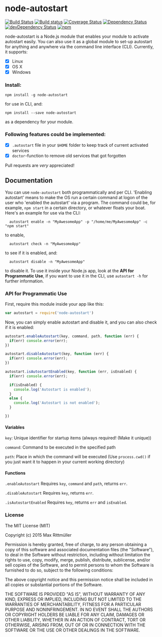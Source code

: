 # node-autostart   
[![Build Status](https://travis-ci.org/maxrimue/node-autostart.svg)](https://travis-ci.org/maxrimue/node-autostart)
[![Build status](https://ci.appveyor.com/api/projects/status/rm9qiglp1lafov9u?svg=true)](https://ci.appveyor.com/project/maxrimue/node-autostart)
[![Coverage Status](https://coveralls.io/repos/maxrimue/node-autostart/badge.svg?branch=master&service=github)](https://coveralls.io/github/maxrimue/node-autostart?branch=master)
[![Dependency Status](https://david-dm.org/maxrimue/node-autostart.svg)](https://david-dm.org/maxrimue/node-autostart) [![devDependency Status](https://david-dm.org/maxrimue/node-autostart/dev-status.svg)](https://david-dm.org/maxrimue/node-autostart#info=devDependencies) 
[![npm](https://img.shields.io/npm/dt/node-autostart.svg)](https://www.npmjs.com/package/node-autostart)

node-autostart is a Node.js module that enables your module to activate autostart easily. You can also use it as a global module to set-up autostart for anything and anywhere via the command line interface (CLI). Currently, it supports:

- [x] Linux
- [x] OS X
- [x] Windows

### Install:  

```
npm install -g node-autostart
```   
for use in CLI, and:   
```
npm install --save node-autostart
```   
as a dependency for your module.

### Following features could be implemented:

- [x] `.autostart` file in your `$HOME` folder to keep track of current activated services
- [x] `doctor`-function to remove old services that got forgotten

Pull requests are _very_ appreciated!

## Documentation
You can use `node-autostart` both programmatically and per CLI. 'Enabling autostart' means to make the OS run a certain command at logon of the user who 'enabled the autostart' via a program. The command could be, for example, `npm start` in a certain directory, or whatever floats your boat. Here's an example for use via the CLI:   
```
  autostart enable -n "MyAwesomeApp" -p "/home/me/MyAwesomeApp" -c "npm start"
```
to enable,
```
  autostart check -n "MyAwesomeApp"
```
to see if it is enabled, and:
```
  autostart disable -n "MyAwesomeApp"
```
to disable it.
To use it inside your Node.js app, look at the <b>API for Programmatic Use</b>, if you want to use it in the CLI, use `autostart -h` for further information.

### API for Programmatic Use

First, require this module inside your app like this:
```javascript
var autostart = require('node-autostart')
```
Now, you can simply enable autostart and disable it, and you can also check if it is enabled:
```javascript
autostart.enableAutostart(key, command, path, function (err) {
  if(err) console.error(err);
})

autostart.disableAutostart(key, function (err) {
  if(err) console.error(err);
})

autostart.isAutostartEnabled(key, function (err, isEnabled) {
  if(err) console.error(err);

  if(isEnabled) {
    console.log('Autostart is enabled');
  }
  else {
    console.log('Autostart is not enabled');
  }

})
```
#### Variables
`key`: Unique identifier for startup items (always required! (Make it unique))

`command`: Command to be executed in the specified path

`path`: Place in which the command will be executed (Use `process.cwd()` if you just want it to happen in your current working directory)
#### Functions
`.enableAutostart`
Requires `key`, `command` and `path`, returns `err`.

`.disableAutostart`
Requires `key`, returns `err`.

`.isAutostartEnabled`
Requires `key`, returns `err` and `isEnabled`.

### License
The MIT License (MIT)

Copyright (c) 2015 Max Rittmüller

Permission is hereby granted, free of charge, to any person obtaining a copy
of this software and associated documentation files (the "Software"), to deal
in the Software without restriction, including without limitation the rights
to use, copy, modify, merge, publish, distribute, sublicense, and/or sell
copies of the Software, and to permit persons to whom the Software is
furnished to do so, subject to the following conditions:

The above copyright notice and this permission notice shall be included in all
copies or substantial portions of the Software.

THE SOFTWARE IS PROVIDED "AS IS", WITHOUT WARRANTY OF ANY KIND, EXPRESS OR
IMPLIED, INCLUDING BUT NOT LIMITED TO THE WARRANTIES OF MERCHANTABILITY,
FITNESS FOR A PARTICULAR PURPOSE AND NONINFRINGEMENT. IN NO EVENT SHALL THE
AUTHORS OR COPYRIGHT HOLDERS BE LIABLE FOR ANY CLAIM, DAMAGES OR OTHER
LIABILITY, WHETHER IN AN ACTION OF CONTRACT, TORT OR OTHERWISE, ARISING FROM,
OUT OF OR IN CONNECTION WITH THE SOFTWARE OR THE USE OR OTHER DEALINGS IN THE
SOFTWARE.
